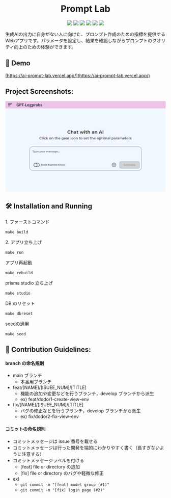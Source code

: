 <h1 align="center" id="title">Prompt Lab</h1>

<p align="center" style="align: center;">
  <img src="https://img.shields.io/badge/-Next.js-000000.svg?logo=next.js&style=popout">
  <img src="https://img.shields.io/badge/-React-000000.svg?logo=react&style=popout">
  <img src="https://img.shields.io/badge/-TypeScript-000000.svg?logo=typescript&style=popout">
  <img src="https://img.shields.io/badge/-Figma-000000.svg?logo=figma&style=popout">
  <img src="https://img.shields.io/badge/-Prisma-000000.svg?logo=prisma&style=popout">
  <img src="https://img.shields.io/badge/-Postgresql-000000.svg?logo=postgresql&style=popout">
</p>

<p id="description">生成AIの出力に自身がない人に向けた、プロンプト作成のための指標を提供するWebアプリです。パラメータを設定し、結果を確認しながらプロンプトのクオリティ向上のための体験ができます。</p>

<h2>🚀 Demo</h2>

[https://ai-prompt-lab.vercel.app/](https://ai-prompt-lab.vercel.app/)

<h2>Project Screenshots:</h2>

<img src="/public/screenshot.png" alt="project-image">

<h2>🛠️ Installation and Running</h2>

<p>1. ファーストコマンド</p>

```
make build
```

<p>2. アプリ立ち上げ</p>

```
make run
```

<p>アプリ再起動</p>

```
make rebuild
```

<p>prisma studio 立ち上げ</p>

```
make studio
```

<p>DB のリセット</p>

```
make dbreset
```

<p>seedの適用</p>

```
make seed
```

<h2>🍰 Contribution Guidelines:</h2>

#### branch の命名規則

- main ブランチ
  - 本番用ブランチ
- feat/[NAME]/[ISUEE_NUM]/[TITLE]
  - 機能の追加や変更などを行うブランチ，develop ブランチから派生
  - ex) feat/dodo/1-create-view-env
- fix/[NAME]/[ISUEE_NUM]/[TITLE]
  - バグの修正などを行うブランチ，develop ブランチから派生
  - ex) fix/dodo/2-fix-view-env

#### コミットの命名規則

- コミットメッセージは issue 番号を載せる
- コミットメッセージは行った開発を端的にわかりやすく書く（長すぎないように注意する）
- コミットメッセージラベルを付ける
  - [feat] file or directory の追加
  - [fix] file or directory のバグや軽微な修正
- ex)
  - `git commit -m "[feat] model group (#1)"`
  - `git commit -m "[fix] login page (#2)"`
